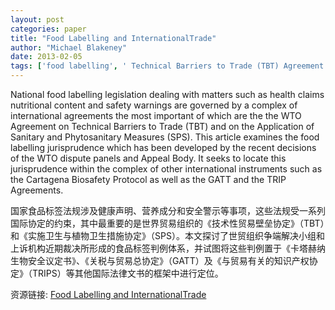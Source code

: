 ```yaml
---
layout: post
categories: paper
title: "Food Labelling and InternationalTrade"
author: "Michael Blakeney"
date: 2013-02-05
tags: ['food labelling', ' Technical Barriers to Trade (TBT) Agreement', ' Sanitary and Phytosanitary Measures (SPS) Agreement']
---
```


National food labelling legislation dealing with matters such as health claims nutritional content and safety warnings are governed by a complex of international agreements the most important of which are the the WTO Agreement on Technical Barriers to Trade (TBT) and on the Application of Sanitary and Phytosanitary Measures (SPS). This article examines the food labelling jurisprudence which has been developed by the recent decisions of the WTO dispute panels and Appeal Body. It seeks to locate this jurisprudence within the complex of other international instruments such as the Cartagena Biosafety Protocol as well as the GATT and the TRIP Agreements.

国家食品标签法规涉及健康声明、营养成分和安全警示等事项，这些法规受一系列国际协定的约束，其中最重要的是世界贸易组织的《技术性贸易壁垒协定》（TBT）和《实施卫生与植物卫生措施协定》（SPS）。本文探讨了世贸组织争端解决小组和上诉机构近期裁决所形成的食品标签判例体系，并试图将这些判例置于《卡塔赫纳生物安全议定书》、《关税与贸易总协定》（GATT）及《与贸易有关的知识产权协定》（TRIPS）等其他国际法律文书的框架中进行定位。

资源链接: [Food Labelling and InternationalTrade](https://papers.ssrn.com/sol3/papers.cfm?abstract_id=2211929)
